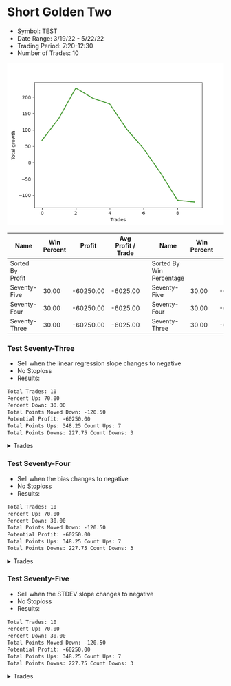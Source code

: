 # Short Golden Two 
- Symbol: TEST
- Date Range: 3/19/22 - 5/22/22
- Trading Period: 7:20-12:30
- Number of Trades: 10

![Plot](ShortGoldenTwoTEST.png)

| Name | Win Percent | Profit | Avg Profit / Trade |     | Name | Win Percent | Profit | Avg Profit / Trade |
| ---- | ----------- | ------ | ------------------ | --- | ---- | ----------- | ------ | ------------------ |
| Sorted By <br> Profit | | | | | Sorted By <br> Win Percentage ||||
| Seventy-Five | 30.00 | -60250.00 | -6025.00 |     | Seventy-Five | 30.00 | -60250.00 | -6025.00 |
| Seventy-Four | 30.00 | -60250.00 | -6025.00 |     | Seventy-Four | 30.00 | -60250.00 | -6025.00 |
| Seventy-Three | 30.00 | -60250.00 | -6025.00 |     | Seventy-Three | 30.00 | -60250.00 | -6025.00 |

### Test Seventy-Three
* Sell when the linear regression slope changes to negative
* No Stoploss
* Results:
```
Total Trades: 10
Percent Up: 70.00
Percent Down: 30.00
Total Points Moved Down: -120.50
Potential Profit: -60250.00
Total Points Ups: 348.25 Count Ups: 7
Total Points Downs: 227.75 Count Downs: 3
```

<details><summary>Trades</summary>

<code>In: 2022-06-27 06:46:00		Out: 2022-06-24 06:30:10		Total Position Time: 1424:10		Total Move Down: 67.75		Total to Date: -67.75</code> <br />
<code>In: 2022-06-27 11:11:00		Out: 2022-06-24 06:30:10		Total Position Time: 1159:10		Total Move Down: 67.50		Total to Date: -135.25</code> <br />
<code>In: 2022-06-28 07:06:00		Out: 2022-06-24 06:30:10		Total Position Time: 1404:10		Total Move Down: 92.50		Total to Date: -227.75</code> <br />
<code>In: 2022-06-29 06:46:00		Out: 2022-06-24 06:30:10		Total Position Time: 1424:10		Total Move Down: -31.00		Total to Date: -196.75</code> <br />
<code>In: 2022-06-29 09:08:00		Out: 2022-06-24 06:30:10		Total Position Time: 1282:10		Total Move Down: -17.75		Total to Date: -179.00</code> <br />
<code>In: 2022-06-30 06:46:00		Out: 2022-06-24 06:30:10		Total Position Time: 1424:10		Total Move Down: -76.75		Total to Date: -102.25</code> <br />
<code>In: 2022-07-01 07:20:00		Out: 2022-06-24 06:30:10		Total Position Time: 1390:10		Total Move Down: -59.75		Total to Date: -42.50</code> <br />
<code>In: 2022-07-05 06:46:00		Out: 2022-06-24 06:30:10		Total Position Time: 1424:10		Total Move Down: -74.50		Total to Date: 32.00</code> <br />
<code>In: 2022-07-05 08:05:00		Out: 2022-06-24 06:30:10		Total Position Time: 1345:10		Total Move Down: -83.25		Total to Date: 115.25</code> <br />
<code>In: 2022-07-06 06:46:00		Out: 2022-06-24 06:30:10		Total Position Time: 1424:10		Total Move Down: -5.25		Total to Date: 120.50</code> <br />


</details>

### Test Seventy-Four
* Sell when the bias changes to negative
* No Stoploss
* Results:
```
Total Trades: 10
Percent Up: 70.00
Percent Down: 30.00
Total Points Moved Down: -120.50
Potential Profit: -60250.00
Total Points Ups: 348.25 Count Ups: 7
Total Points Downs: 227.75 Count Downs: 3
```

<details><summary>Trades</summary>

<code>In: 2022-06-27 06:46:00		Out: 2022-06-24 06:30:10		Total Position Time: 1424:10		Total Move Down: 67.75		Total to Date: -67.75</code> <br />
<code>In: 2022-06-27 11:11:00		Out: 2022-06-24 06:30:10		Total Position Time: 1159:10		Total Move Down: 67.50		Total to Date: -135.25</code> <br />
<code>In: 2022-06-28 07:06:00		Out: 2022-06-24 06:30:10		Total Position Time: 1404:10		Total Move Down: 92.50		Total to Date: -227.75</code> <br />
<code>In: 2022-06-29 06:46:00		Out: 2022-06-24 06:30:10		Total Position Time: 1424:10		Total Move Down: -31.00		Total to Date: -196.75</code> <br />
<code>In: 2022-06-29 09:08:00		Out: 2022-06-24 06:30:10		Total Position Time: 1282:10		Total Move Down: -17.75		Total to Date: -179.00</code> <br />
<code>In: 2022-06-30 06:46:00		Out: 2022-06-24 06:30:10		Total Position Time: 1424:10		Total Move Down: -76.75		Total to Date: -102.25</code> <br />
<code>In: 2022-07-01 07:20:00		Out: 2022-06-24 06:30:10		Total Position Time: 1390:10		Total Move Down: -59.75		Total to Date: -42.50</code> <br />
<code>In: 2022-07-05 06:46:00		Out: 2022-06-24 06:30:10		Total Position Time: 1424:10		Total Move Down: -74.50		Total to Date: 32.00</code> <br />
<code>In: 2022-07-05 08:05:00		Out: 2022-06-24 06:30:10		Total Position Time: 1345:10		Total Move Down: -83.25		Total to Date: 115.25</code> <br />
<code>In: 2022-07-06 06:46:00		Out: 2022-06-24 06:30:10		Total Position Time: 1424:10		Total Move Down: -5.25		Total to Date: 120.50</code> <br />


</details>

### Test Seventy-Five
* Sell when the STDEV slope changes to negative
* No Stoploss
* Results:
```
Total Trades: 10
Percent Up: 70.00
Percent Down: 30.00
Total Points Moved Down: -120.50
Potential Profit: -60250.00
Total Points Ups: 348.25 Count Ups: 7
Total Points Downs: 227.75 Count Downs: 3
```

<details><summary>Trades</summary>

<code>In: 2022-06-27 06:46:00		Out: 2022-06-24 06:30:10		Total Position Time: 1424:10		Total Move Down: 67.75		Total to Date: -67.75</code> <br />
<code>In: 2022-06-27 11:11:00		Out: 2022-06-24 06:30:10		Total Position Time: 1159:10		Total Move Down: 67.50		Total to Date: -135.25</code> <br />
<code>In: 2022-06-28 07:06:00		Out: 2022-06-24 06:30:10		Total Position Time: 1404:10		Total Move Down: 92.50		Total to Date: -227.75</code> <br />
<code>In: 2022-06-29 06:46:00		Out: 2022-06-24 06:30:10		Total Position Time: 1424:10		Total Move Down: -31.00		Total to Date: -196.75</code> <br />
<code>In: 2022-06-29 09:08:00		Out: 2022-06-24 06:30:10		Total Position Time: 1282:10		Total Move Down: -17.75		Total to Date: -179.00</code> <br />
<code>In: 2022-06-30 06:46:00		Out: 2022-06-24 06:30:10		Total Position Time: 1424:10		Total Move Down: -76.75		Total to Date: -102.25</code> <br />
<code>In: 2022-07-01 07:20:00		Out: 2022-06-24 06:30:10		Total Position Time: 1390:10		Total Move Down: -59.75		Total to Date: -42.50</code> <br />
<code>In: 2022-07-05 06:46:00		Out: 2022-06-24 06:30:10		Total Position Time: 1424:10		Total Move Down: -74.50		Total to Date: 32.00</code> <br />
<code>In: 2022-07-05 08:05:00		Out: 2022-06-24 06:30:10		Total Position Time: 1345:10		Total Move Down: -83.25		Total to Date: 115.25</code> <br />
<code>In: 2022-07-06 06:46:00		Out: 2022-06-24 06:30:10		Total Position Time: 1424:10		Total Move Down: -5.25		Total to Date: 120.50</code> <br />


</details>